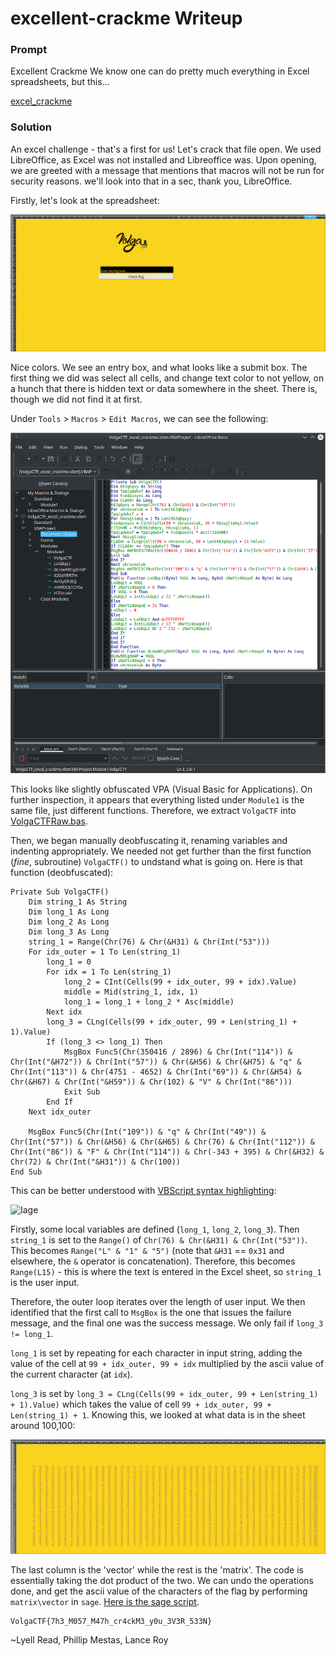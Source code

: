 # excellent-crackme Writeup

### Prompt

Excellent Crackme
We know one can do pretty much everything in Excel spreadsheets, but this...

[excel_crackme](VolgaCTF_excel_crackme.xlsm)

### Solution

An excel challenge - that's a first for us! Let's crack that file open. We used LibreOffice, as Excel was not installed and Libreoffice was. Upon opening, we are greeted with a message that mentions that macros will not be run for security reasons. we'll look into that in a sec, thank you, LibreOffice. 

Firstly, let's look at the spreadsheet:

![Iage](sheet.png)

Nice colors. We see an entry box, and what looks like a submit box. The first thing we did was select all cells, and change text color to not yellow, on a hunch that there is hidden text or data somewhere in the sheet. There is, though we did not find it at first.

Under `Tools` > `Macros` > `Edit Macros`, we can see the following:

![Iage](macros.png)

This looks like slightly obfuscated VPA (Visual Basic for Applications). On further inspection, it appears that everything listed under `Module1` is the same file, just different functions. Therefore, we extract `VolgaCTF` into [VolgaCTFRaw.bas](VolgaCTFRaw.bas). 

Then, we began manually deobfuscating it, renaming variables and indenting appropriately. We needed not get further than the first function (*fine*, subroutine) `VolgaCTF()` to undstand what is going on. Here is that function (deobfuscated):

```basic
Private Sub VolgaCTF()
	Dim string_1 As String
	Dim long_1 As Long
	Dim long_2 As Long
	Dim long_3 As Long
	string_1 = Range(Chr(76) & Chr(&H31) & Chr(Int("53")))
	For idx_outer = 1 To Len(string_1)
		long_1 = 0
		For idx = 1 To Len(string_1)
			long_2 = CInt(Cells(99 + idx_outer, 99 + idx).Value)
			middle = Mid(string_1, idx, 1)
			long_1 = long_1 + long_2 * Asc(middle)
		Next idx
		long_3 = CLng(Cells(99 + idx_outer, 99 + Len(string_1) + 1).Value)
		If (long_3 <> long_1) Then
			MsgBox Func5(Chr(350416 / 2896) & Chr(Int("114")) & Chr(Int("&H72")) & Chr(Int("57")) & Chr(&H56) & Chr(&H75) & "q" & Chr(Int("113")) & Chr(4751 - 4652) & Chr(Int("69")) & Chr(&H54) & Chr(&H67) & Chr(Int("&H59")) & Chr(102) & "V" & Chr(Int("86")))
			Exit Sub
		End If
	Next idx_outer

	MsgBox Func5(Chr(Int("109")) & "q" & Chr(Int("49")) & Chr(Int("57")) & Chr(&H56) & Chr(&H65) & Chr(76) & Chr(Int("112")) & Chr(Int("86")) & "F" & Chr(Int("114")) & Chr(-343 + 395) & Chr(&H32) & Chr(72) & Chr(Int("&H31")) & Chr(100))
End Sub
```

This can be better understood with [VBScript syntax highlighting](https://github.com/SublimeText/VBScript):

![Iage](volgactf.png])

Firstly, some local variables are defined (`long_1`, `long_2`, `long_3`). Then `string_1` is set to the `Range()` of `Chr(76) & Chr(&H31) & Chr(Int("53"))`. This becomes `Range("L" & "1" & "5")` (note that `&H31` == `0x31` and elsewhere, the `&` operator is concatenation). Therefore, this becomes `Range(L15)` - this is where the text is entered in the Excel sheet, so `string_1` is the user input.

Therefore, the outer loop iterates over the length of user input. We then identified that the first call to `MsgBox` is the one that issues the failure message, and the final one was the success message. We only fail if `long_3 != long_1`. 

`long_1` is set by repeating for each character in input string, adding the value of the cell at `99 + idx_outer, 99 + idx` multiplied by the ascii value of the current character (at `idx`). 

`long_3` is set by `long_3 = CLng(Cells(99 + idx_outer, 99 + Len(string_1) + 1).Value)` which takes the value of cell `99 + idx_outer, 99 + Len(string_1) + 1`. Knowing this, we looked at what data is in the sheet around 100,100:

![Iage](data.png)

The last column is the 'vector' while the rest is the 'matrix'. The code is essentially taking the dot product of the two. We can undo the operations done, and get the ascii value of the characters of the flag by performing `matrix\vector` in `sage`. [Here is the sage script](excellent-crackme-solve.sage).

```
VolgaCTF{7h3_M057_M47h_cr4ckM3_y0u_3V3R_533N}
```

~Lyell Read, Phillip Mestas, Lance Roy
